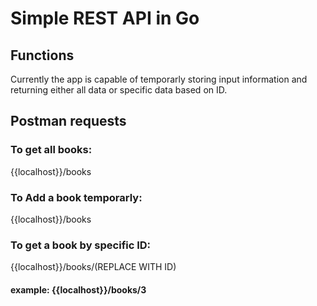 # Simple REST API in Go 
## Functions 
Currently the app is capable of temporarly storing input information and returning either all data or specific data based on ID. 
## Postman requests
### To get all books: 
{{localhost}}/books
### To Add a book temporarly: 
{{localhost}}/books
### To get a book by specific ID: 
{{localhost}}/books/(REPLACE WITH ID)
#### example: {{localhost}}/books/3 
